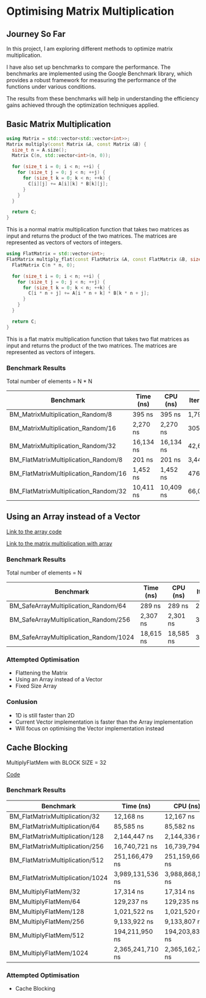 # Optimising Matrix Multiplication
## Journey So Far

In this project, I am exploring different methods to optimize matrix multiplication.

I have also set up benchmarks to compare the performance. The benchmarks are implemented using the Google Benchmark library, which provides a robust framework for measuring the performance of the functions under various conditions.

The results from these benchmarks will help in understanding the efficiency gains achieved through the optimization techniques applied.

## Basic Matrix Multiplication

```cpp
using Matrix = std::vector<std::vector<int>>;
Matrix multiply(const Matrix &A, const Matrix &B) {
  size_t n = A.size();
  Matrix C(n, std::vector<int>(n, 0));

  for (size_t i = 0; i < n; ++i) {
    for (size_t j = 0; j < n; ++j) {
      for (size_t k = 0; k < n; ++k) {
        C[i][j] += A[i][k] * B[k][j];
      }
    }
  }

  return C;
}
```
This is a normal matrix multiplication function that takes two matrices as input and returns the product of the two matrices. The matrices are represented as vectors of vectors of integers.

```cpp
using FlatMatrix = std::vector<int>;
FlatMatrix multiply_flat(const FlatMatrix &A, const FlatMatrix &B, size_t n) {
  FlatMatrix C(n * n, 0);

  for (size_t i = 0; i < n; ++i) {
    for (size_t j = 0; j < n; ++j) {
      for (size_t k = 0; k < n; ++k) {
        C[i * n + j] += A[i * n + k] * B[k * n + j];
      }
    }
  }

  return C;
}
```
This is a flat matrix multiplication function that takes two flat matrices as input and returns the product of the two matrices. The matrices are represented as vectors of integers.

### Benchmark Results

Total number of elements = N * N

| Benchmark                             | Time (ns) | CPU (ns)  | Iterations |
| ------------------------------------- | --------- | --------- | ---------- |
| BM_MatrixMultiplication_Random/8      | 395 ns    | 395 ns    | 1,795,230  |
| BM_MatrixMultiplication_Random/16     | 2,270 ns  | 2,270 ns  | 305,677    |
| BM_MatrixMultiplication_Random/32     | 16,134 ns | 16,134 ns | 42,623     |
| BM_FlatMatrixMultiplication_Random/8  | 201 ns    | 201 ns    | 3,445,345  |
| BM_FlatMatrixMultiplication_Random/16 | 1,452 ns  | 1,452 ns  | 476,767    |
| BM_FlatMatrixMultiplication_Random/32 | 10,411 ns | 10,409 ns | 66,010     |

## Using an Array instead of a Vector
[Link to the array code](include/SafeArray.h)

[Link to the matrix multiplication with array](src/SafeArray.cpp)

### Benchmark Results

Total number of elements = N

| Benchmark                              | Time (ns) | CPU (ns)  | Iterations |
| -------------------------------------- | --------- | --------- | ---------- |
| BM_SafeArrayMultiplication_Random/64   | 289 ns    | 289 ns    | 2,451,525  |
| BM_SafeArrayMultiplication_Random/256  | 2,307 ns  | 2,301 ns  | 308,611    |
| BM_SafeArrayMultiplication_Random/1024 | 18,615 ns | 18,585 ns | 36,599     |

### Attempted Optimisation

- Flattening the Matrix
- Using an Array instead of a Vector
- Fixed Size Array

### Conlusion

- 1D is still faster than 2D
- Current Vector implementation is faster than the Array implementation
- Will focus on optimising the Vector implementation instead

## Cache Blocking 

MultiplyFlatMem with BLOCK SIZE = 32

[Code](src/MemoryAllocation.cpp)

### Benchmark Results

| Benchmark                        | Time (ns)        | CPU (ns)         | Iterations |
| -------------------------------- | ---------------- | ---------------- | ---------- |
| BM_FlatMatrixMultiplication/32   | 12,168 ns        | 12,167 ns        | 56,025     |
| BM_FlatMatrixMultiplication/64   | 85,585 ns        | 85,582 ns        | 8,099      |
| BM_FlatMatrixMultiplication/128  | 2,144,447 ns     | 2,144,336 ns     | 326        |
| BM_FlatMatrixMultiplication/256  | 16,740,721 ns    | 16,739,794 ns    | 42         |
| BM_FlatMatrixMultiplication/512  | 251,166,479 ns   | 251,159,662 ns   | 3          |
| BM_FlatMatrixMultiplication/1024 | 3,989,131,536 ns | 3,988,868,152 ns | 1          |
| BM_MultiplyFlatMem/32            | 17,314 ns        | 17,314 ns        | 40,165     |
| BM_MultiplyFlatMem/64            | 129,237 ns       | 129,235 ns       | 5,387      |
| BM_MultiplyFlatMem/128           | 1,021,522 ns     | 1,021,520 ns     | 680        |
| BM_MultiplyFlatMem/256           | 9,133,922 ns     | 9,133,807 ns     | 73         |
| BM_MultiplyFlatMem/512           | 194,211,950 ns   | 194,203,834 ns   | 4          |
| BM_MultiplyFlatMem/1024          | 2,365,241,710 ns | 2,365,162,738 ns | 1          |

### Attempted Optimisation

- Cache Blocking
